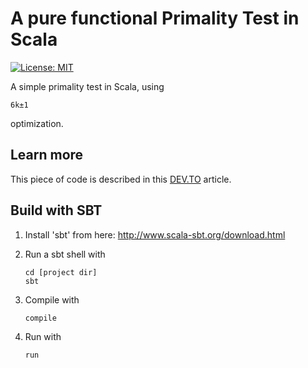 # A pure functional Primality Test in Scala

[![License: MIT](https://img.shields.io/badge/License-MIT-yellow.svg)](https://opensource.org/licenses/MIT)

A simple primality test in Scala, using <pre><code>6k&#177;1</pre></code> optimization.

## Learn more

This piece of code is described in this
[DEV.TO](https://dev.to/guildenstern70/a-pure-functional-primality-test-in-scala-3gif)
article.

## Build with SBT

1. Install 'sbt' from here: http://www.scala-sbt.org/download.html
2. Run a sbt shell with

       cd [project dir]
       sbt

4. Compile with

       compile


5. Run with

       run

